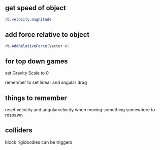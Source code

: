 ## get speed of object
```csharp
rb.velocity.magnitude
```

## add force relative to object
```csharp
rb.AddRelativeForce(Vector v)
```

## for top down games
set Gravity Scale to 0

remember to set linear and angular drag

## things to remember
reset velocity and angularvelocity when moving something somewhere to respawn

## colliders
block rigidbodies
can be triggers
